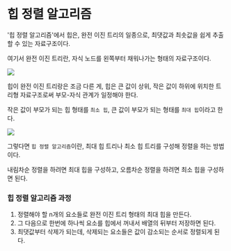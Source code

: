 # 힙 정렬 알고리즘
'힙 정렬 알고리즘'에서 힙은, 완전 이진 트리의 일종으로, 최댓값과 최솟값을 쉽게 추출할 수 있는 자료구조이다.

여기서 완전 이진 트리란, 자식 노드를 왼쪽부터 채워나가는 형태의 자료구조이다.

![](https://velog.velcdn.com/images/seola1ne/post/02c22e45-f1c1-4cb0-8710-928d83040c1d/image.png)

힙이 완전 이진 트리랑은 조금 다른 게, 힙은 큰 값이 상위, 작은 값이 하위에 위치한 트리형 자료구조로써 부모-자식 관계가 일정해야 한다.

작은 값이 부모가 되는 힙 형태를 `최소 힙`, 큰 값이 부모가 되는 형태를 `최대 힙`이라고 한다. 

![](https://velog.velcdn.com/images/seola1ne/post/bc6a9c77-b6c0-46d7-ac72-de19de9b524f/image.png)

그렇다면 `힙 정렬 알고리즘`이란, 최대 힙 트리나 최소 힙 트리를 구성해 정렬을 하는 방법이다.

내림차순 정렬을 하려면 최대 힙을 구성하고, 오름차순 정렬을 하려면 최소 힙을 구성하면 된다. 

### 힙 정렬 알고리즘 과정
1. 정렬해야 할 n개의 요소들로 완전 이진 트리 형태의 최대 힙을 만든다.
2. 그 다음으로 한번에 하나씩 요소를 힙에서 꺼내서 배열의 뒤부터 저장하면 된다.
3. 최댓값부터 삭제가 되는데, 삭제되는 요소들은 값이 감소되는 순서로 정렬되게 된다.